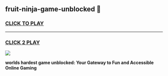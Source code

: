 
## fruit-ninja-game-unblocked 👋
<h3>
<a href="https://premium.freeplayer.one?title=fruit-ninja-game-unblocked&ref=14F">CLICK TO PLAY</a></h3>
<hr>

<h3>
<a href="https://premium.freeplayer.one?title=fruit-ninja-game-unblocked&ref=14F">CLICK 2 PLAY</a>
  
</h3>

<a href="https://premium.freeplayer.one?title=fruit-ninja-game-unblocked&ref=12F/"><img src="https://clearcache.store/games.png"></a>


**worlds hardest game unblocked: Your Gateway to Fun and Accessible Online Gaming**
